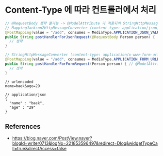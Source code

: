 # Content-Type 에 따라 컨트롤러에서 처리

```java
// @RequestBody 생략 불가능 -> @ModelAttribute 가 적용되어 StringHttpMessageConverter 가 적용되어버릴 수 있음
// MappingJackson2HttpMessageConverter (content-type: application/json)
@PostMapping(value = "/add", consumes = MediaType.APPLICATION_JSON_VALUE)
public String postHandlerForJsonRequest(@RequestBody Person person) {
  // 생략
}

// StringHttpMessageConverter (content-type: application/x-www-form-urlencoded)
@PostMapping(value = "/add", consumes = MediaType.APPLICATION_FORM_URLENCODED_VALUE)
public String postHandlerForFormRequest(Person person) { // @ModelAttribute 생략
  // 생략
}
```

```
// urlencoded
name=baek&age=29

// application/json
{
  "name" : "baek",
  "age" : "29"
}
```


## References

- https://blog.naver.com/PostView.naver?blogId=writer0713&logNo=221853596497&redirect=Dlog&widgetTypeCall=true&directAccess=false
